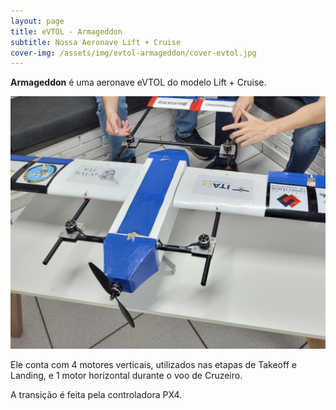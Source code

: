 ```yaml
---
layout: page
title: eVTOL - Armageddon
subtitle: Nossa Aeronave Lift + Cruise
cover-img: /assets/img/evtol-armageddon/cover-evtol.jpg
---
```


**Armageddon** é uma aeronave eVTOL do modelo Lift + Cruise.

![Armageddon Cover Image](/assets/img/evtol-armageddon/cover-evtol.jpg)

Ele conta com 4 motores verticais, utilizados nas etapas de Takeoff e Landing, e 1 motor horizontal durante o voo de Cruzeiro.

A transição é feita pela controladora PX4.